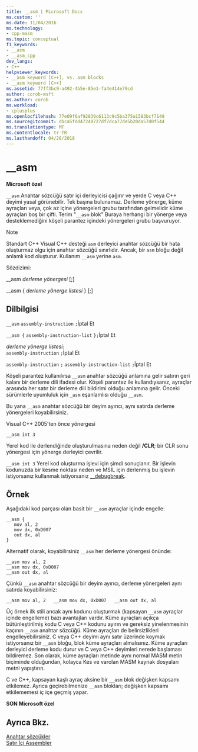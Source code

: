 ```yaml
---
title: __asm | Microsoft Docs
ms.custom: ''
ms.date: 11/04/2016
ms.technology:
- cpp-masm
ms.topic: conceptual
f1_keywords:
- __asm
- __asm_cpp
dev_langs:
- C++
helpviewer_keywords:
- __asm keyword [C++], vs. asm blocks
- __asm keyword [C++]
ms.assetid: 77ff3bc9-a492-4b5e-85e1-fa4e414e79cd
author: corob-msft
ms.author: corob
ms.workload:
- cplusplus
ms.openlocfilehash: 77e09f6af92839c6113c9c5ba375a1583bcf7149
ms.sourcegitcommit: dbca5fdd47249727df7dca77de5b20da57d0f544
ms.translationtype: MT
ms.contentlocale: tr-TR
ms.lasthandoff: 04/28/2018
---
```

# <a name="asm"></a>__asm
**Microsoft özel**  
  
 `__asm` Anahtar sözcüğü satır içi derleyicisi çağırır ve yerde C veya C++ deyimi yasal görünebilir. Tek başına bulunamaz. Derleme yönerge, küme ayraçları veya, çok az içine yönergeleri grubu tarafından gelmelidir küme ayraçları boş bir çifti. Terim "`__asm` blok" Buraya herhangi bir yönerge veya desteklemediğini köşeli parantez içindeki yönergeleri grubu başvuruyor.  
  
> [!NOTE]
>  Standart C++ Visual C++ desteği `asm` derleyici anahtar sözcüğü bir hata oluşturmaz olgu için anahtar sözcüğü sınırlıdır. Ancak, bir `asm` bloğu değil anlamlı kod oluşturur. Kullanım `__asm` yerine `asm`.  
  
 Sözdizimi:  
  
 __asm *derleme yönergesi* [;]  
  
 __asm { *derleme yönerge listesi* } [;]  
  
## <a name="grammar"></a>Dilbilgisi  
 `__asm`  `assembly-instruction`  `;`İptal Et  
  
 `__asm {`  `assembly-instruction-list`  `};`İptal Et  
  
 *derleme yönerge listesi*:  
 `assembly-instruction` `;`İptal Et  
  
 `assembly-instruction` `;` `assembly-instruction-list` `;`İptal Et  
  
 Köşeli parantez kullanılırsa `__asm` anahtar sözcüğü anlamına gelir satırın geri kalanı bir derleme dili ifadesi olur. Köşeli parantez ile kullandıysanız, ayraçlar arasında her satır bir derleme dili bildirimi olduğu anlamına gelir. Önceki sürümlerle uyumluluk için `_asm` eşanlamlısı olduğu `__asm`.  
  
 Bu yana `__asm` anahtar sözcüğü bir deyim ayırıcı, aynı satırda derleme yönergeleri koyabilirsiniz.  
  
 Visual C++ 2005'ten önce yönergesi  
  
```  
__asm int 3  
```  
  
 Yerel kod ile derlendiğinde oluşturulmasına neden değil **/CLR**; bir CLR sonu yönergesi için yönerge derleyici çevrilir.  
  
 `__asm int 3` Yerel kod oluşturma işlevi için şimdi sonuçlanır. Bir işlevin kodunuzda bir kesme noktası neden ve MSIL için derlenmiş bu işlevin istiyorsanız kullanmak istiyorsanız [__debugbreak](../../intrinsics/debugbreak.md).  
  
## <a name="example"></a>Örnek  
 Aşağıdaki kod parçası olan basit bir `__asm` ayraçlar içinde engelle:  
  
```  
__asm {  
   mov al, 2  
   mov dx, 0xD007  
   out dx, al  
}  
```  
  
 Alternatif olarak, koyabilirsiniz `__asm` her derleme yönergesi önünde:  
  
```  
__asm mov al, 2  
__asm mov dx, 0xD007  
__asm out dx, al  
```  
  
 Çünkü `__asm` anahtar sözcüğü bir deyim ayırıcı, derleme yönergeleri aynı satırda koyabilirsiniz:  
  
```  
__asm mov al, 2   __asm mov dx, 0xD007   __asm out dx, al  
```  
  
 Üç örnek ilk stili ancak aynı kodunu oluşturmak (kapsayan `__asm` ayraçlar içinde engelleme) bazı avantajları vardır. Küme ayraçları açıkça bütünleştirilmiş kodu C veya C++ kodunu ayırın ve gereksiz yinelenmesinin kaçının `__asm` anahtar sözcüğü. Küme ayraçları de belirsizlikleri engelleyebilirsiniz. C veya C++ deyimi aynı satır üzerinde koymak istiyorsanız bir `__asm` bloğu, blok küme ayraçları almalısınız. Küme ayraçları derleyici derleme kodu durur ve C veya C++ deyimleri nerede başlaması bildiremez. Son olarak, küme ayraçları metinde aynı normal MASM metin biçiminde olduğundan, kolayca Kes ve varolan MASM kaynak dosyaları metni yapıştırın.  
  
 C ve C++, kapsayan kaşlı ayraç aksine bir `__asm` blok değişken kapsamı etkilemez. Ayrıca geçirebilmenize `__asm` blokları; değişken kapsamı etkilememesi iç içe geçmiş yapar.  
  
 **SON Microsoft özel**  
  
## <a name="see-also"></a>Ayrıca Bkz.  
 [Anahtar sözcükler](../../cpp/keywords-cpp.md)   
 [Satır İçi Assembler](../../assembler/inline/inline-assembler.md)